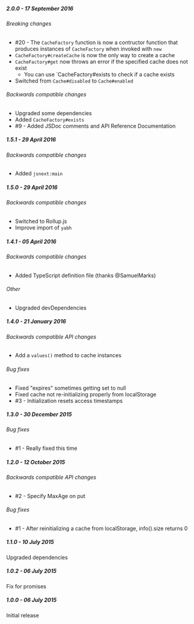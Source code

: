 ##### 2.0.0 - 17 September 2016

###### Breaking changes
- #20 - The `CacheFactory` function is now a contructor function that produces instances of `CacheFactory` when invoked with `new`
- `CacheFactory#createCache` is now the only way to create a cache
- `CacheFactory#get` now throws an error if the specified cache does not exist
  - You can use `CacheFactory#exists to check if a cache exists
- Switched from `Cache#disabled` to `Cache#enabled`

###### Backwards compatible changes
- Upgraded some dependencies
- Added `CacheFactory#exists`
- #9 - Added JSDoc comments and API Reference Documentation

##### 1.5.1 - 29 April 2016

###### Backwards compatible changes
- Added `jsnext:main`

##### 1.5.0 - 29 April 2016

###### Backwards compatible changes
- Switched to Rollup.js
- Improve import of `yabh`

##### 1.4.1 - 05 April 2016

###### Backwards compatible changes
- Added TypeScript definition file (thanks @SamuelMarks)

###### Other
- Upgraded devDependencies

##### 1.4.0 - 21 January 2016

###### Backwards compatible API changes
- Add a `values()` method to cache instances

###### Bug fixes
- Fixed "expires" sometimes getting set to null
- Fixed cache not re-initializing properly from localStorage
- #3 - Initialization resets access timestamps

##### 1.3.0 - 30 December 2015

###### Bug fixes
- #1 - Really fixed this time

##### 1.2.0 - 12 October 2015

###### Backwards compatible API changes
- #2 - Specify MaxAge on put

###### Bug fixes
- #1 - After reinitializing a cache from localStorage, info().size returns 0

##### 1.1.0 - 10 July 2015

Upgraded dependencies

##### 1.0.2 - 06 July 2015

Fix for promises

##### 1.0.0 - 06 July 2015

Initial release
